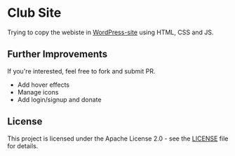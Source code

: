 # Club Site
Trying to copy the webiste in [WordPress-site](https://github.com/OjeshManandhar/WordPress-site) using HTML, CSS and JS.

## Further Improvements
If you're interested, feel free to fork and submit PR.
- Add hover effects
- Manage icons
- Add login/signup and donate

## License
This project is licensed under the Apache License 2.0 - see the [LICENSE](./../LICENSE) file for details.
